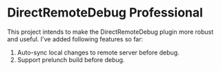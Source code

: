 # DirectRemoteDebug Professional

This project intends to make the DirectRemoteDebug plugin more robust and useful.
I've added following features so far:

1. Auto-sync local changes to remote server before debug.
2. Support prelunch build before debug.
